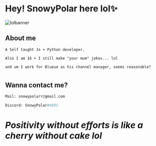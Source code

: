 # Hey! SnowyPolar here lol✨ 
![lolbanner](https://user-images.githubusercontent.com/69726434/151698235-7080e7eb-d518-4973-aa3c-d399cd80ee49.jpg)


## About me
```
A Self taught Js + Python developer.

Also I am 16 + I still make "your mum" jokes... lol

and um I work for Blueue as his channel manager, seems reasonable?

```
#
## Wanna contact me?
```py
Mail: snowypolarr@gmail.com

Discord: SnowyPolar#4895

```
# 


# ***Positivity without efforts is like a cherry without cake lol***
